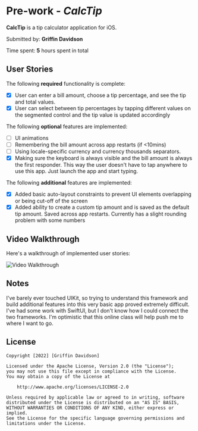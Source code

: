 # Pre-work - *CalcTip*

**CalcTip** is a tip calculator application for iOS.

Submitted by: **Griffin Davidson**

Time spent: **5** hours spent in total

## User Stories

The following **required** functionality is complete:

* [x] User can enter a bill amount, choose a tip percentage, and see the tip and total values.
* [x] User can select between tip percentages by tapping different values on the segmented control and the tip value is updated accordingly

The following **optional** features are implemented:

* [ ] UI animations
* [ ] Remembering the bill amount across app restarts (if <10mins)
* [ ] Using locale-specific currency and currency thousands separators.
* [x] Making sure the keyboard is always visible and the bill amount is always the first responder. This way the user doesn't have to tap anywhere to use this app. Just launch the app and start typing.

The following **additional** features are implemented:

- [x] Added basic auto-layout constraints to prevent UI elements overlapping or being cut-off of the screen
- [x] Added ability to create a custom tip amount and is saved as the default tip amount. Saved across app restarts. Currently has a slight rounding problem with some numbers

## Video Walkthrough

Here's a walkthrough of implemented user stories:

<img src='https://i.imgur.com/hNFfVce.gif' title='Video Walkthrough' width='' alt='Video Walkthrough' />

## Notes

I've barely ever touched UIKit, so trying to understand this framework and build additional features into this very basic app proved extremely difficult. I've had some work with SwiftUI, but I don't know how I could connect the two frameworks. I'm optimistic that this online class will help push me to where I want to go.

## License

    Copyright [2022] [Griffin Davidson]

    Licensed under the Apache License, Version 2.0 (the "License");
    you may not use this file except in compliance with the License.
    You may obtain a copy of the License at

        http://www.apache.org/licenses/LICENSE-2.0

    Unless required by applicable law or agreed to in writing, software
    distributed under the License is distributed on an "AS IS" BASIS,
    WITHOUT WARRANTIES OR CONDITIONS OF ANY KIND, either express or implied.
    See the License for the specific language governing permissions and
    limitations under the License.
